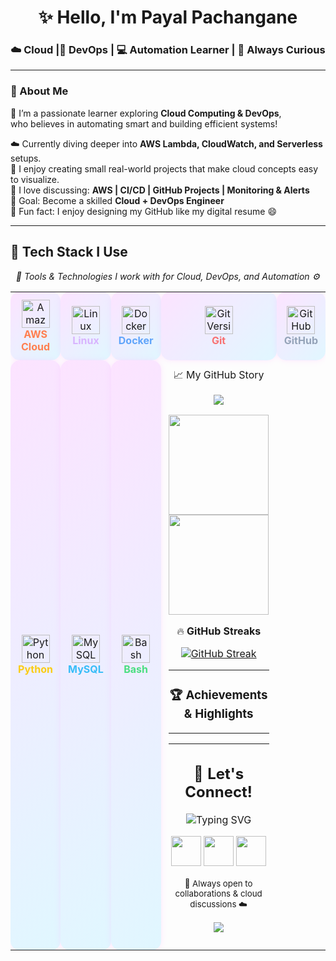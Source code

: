 <h1 align="center">✨ Hello, I'm Payal Pachangane</h1>
<h3 align="center">☁️ Cloud |🚀 DevOps  | 💻 Automation Learner | 🌸 Always Curious</h3>


---

### 💫 About Me

🌼 I’m a passionate learner exploring **Cloud Computing & DevOps**,  
     who believes in automating smart and building efficient systems!  

☁️ Currently diving deeper into **AWS Lambda, CloudWatch, and Serverless** setups.  
🔧 I enjoy creating small real-world projects that make cloud concepts easy to visualize.  
💬 I love discussing: **AWS | CI/CD | GitHub Projects | Monitoring & Alerts**  
🎯 Goal: Become a skilled **Cloud + DevOps Engineer**  
🧩 Fun fact: I enjoy designing my GitHub like my digital resume 😄  

---
## 🧩 Tech Stack I Use

<p align="center">
  <em>🌸 Tools & Technologies I work with for Cloud, DevOps, and Automation ⚙️</em>
</p>

<table align="center" style="border-collapse: collapse; border: none;">
  <tr>
    <td align="center" style="padding:12px; border-radius:15px; background:linear-gradient(135deg,#fce3ff,#e0f7ff); box-shadow:0 0 10px rgba(255,182,255,0.3);">
      <img src="https://skillicons.dev/icons?i=aws" width="45" title="Amazon Web Services"/>
      <br><b style="color:#ff7f50;">AWS Cloud</b>
    </td>
    <td align="center" style="padding:12px; border-radius:15px; background:linear-gradient(135deg,#fce3ff,#e0f7ff); box-shadow:0 0 10px rgba(255,182,255,0.3);">
      <img src="https://skillicons.dev/icons?i=linux" width="45" title="Linux OS"/>
      <br><b style="color:#d8b4fe;">Linux</b>
    </td>
    <td align="center" style="padding:12px; border-radius:15px; background:linear-gradient(135deg,#fce3ff,#e0f7ff); box-shadow:0 0 10px rgba(255,182,255,0.3);">
      <img src="https://skillicons.dev/icons?i=docker" width="45" title="Docker Containers"/>
      <br><b style="color:#60a5fa;">Docker</b>
    </td>
    <td align="center" style="padding:12px; border-radius:15px; background:linear-gradient(135deg,#fce3ff,#e0f7ff); box-shadow:0 0 10px rgba(255,182,255,0.3);">
      <img src="https://skillicons.dev/icons?i=git" width="45" title="Git Version Control"/>
      <br><b style="color:#f87171;">Git</b>
    </td>
    <td align="center" style="padding:12px; border-radius:15px; background:linear-gradient(135deg,#fce3ff,#e0f7ff); box-shadow:0 0 10px rgba(255,182,255,0.3);">
      <img src="https://skillicons.dev/icons?i=github" width="45" title="GitHub Repositories"/>
      <br><b style="color:#94a3b8;">GitHub</b>
    </td>
  </tr>
  <tr>
    <td align="center" style="padding:12px; border-radius:15px; background:linear-gradient(135deg,#fce3ff,#e0f7ff); box-shadow:0 0 10px rgba(255,182,255,0.3);">
      <img src="https://skillicons.dev/icons?i=python" width="45" title="Python Scripts"/>
      <br><b style="color:#facc15;">Python</b>
    </td>
    <td align="center" style="padding:12px; border-radius:15px; background:linear-gradient(135deg,#fce3ff,#e0f7ff); box-shadow:0 0 10px rgba(255,182,255,0.3);">
      <img src="https://skillicons.dev/icons?i=mysql" width="45" title="MySQL Database"/>
      <br><b style="color:#38bdf8;">MySQL</b>
    </td>
    <td align="center" style="padding:12px; border-radius:15px; background:linear-gradient(135deg,#fce3ff,#e0f7ff); box-shadow:0 0 10px rgba(255,182,255,0.3);">
      <img src="https://skillicons.dev/icons?i=bash" width="45" title="Bash Scripting"/>
      <br><b style="color:#4ade80;">Bash</b>
    </td>
    <td align="center" style="padding:12px; border-radius:15px; background:

    



---
### 📈 My GitHub Story
<p align="center">
  <img src="https://github-readme-activity-graph.vercel.app/graph?username=payal1184&theme=react-dark&bg_color=0d1117&hide_border=true" />
</p>

<p align="center">
  <img src="https://github-readme-stats.vercel.app/api?username=payal1184&show_icons=true&theme=tokyonight&hide_border=true" height="160"/>
  <img src="https://github-readme-stats.vercel.app/api/top-langs/?username=payal1184&layout=compact&theme=tokyonight&hide_border=true" height="160"/>
</p>

🔥 **GitHub Streaks**

[![GitHub Streak](https://streak-stats.demolab.com?user=payal1184&theme=radical&hide_border=true&date_format=j%20M%5B%20Y%5D)](https://git.io/streak-stats)

---

### 🏆 Achievements & Highlights


---



---


<h2 align="center">💫 Let's Connect!</h2>

<p align="center">
  <img src="https://readme-typing-svg.herokuapp.com?font=Fira+Code&size=22&duration=3000&pause=1000&color=A855F7&center=true&vCenter=true&width=500&lines=Find+me+on+my+digital+spaces!;Let's+connect+and+grow+together!+🤝" alt="Typing SVG" />
</p>

<p align="center">
  <a href="https://linkedin.com/in/payal1184"><img src="https://skillicons.dev/icons?i=linkedin&theme=dark" width="48" /></a>
  <a href="mailto:payal@example.com"><img src="https://skillicons.dev/icons?i=gmail&theme=dark" width="48" /></a>
  <a href="https://github.com/payal1184"><img src="https://skillicons.dev/icons?i=github&theme=dark" width="48" /></a>
</p>

<p align="center">
  <sub>💜 Always open to collaborations & cloud discussions ☁️</sub>
</p>

<p align="center">
  <img src="https://capsule-render.vercel.app/api?type=waving&color=F9A8D4&height=90&section=footer"/>
</p>
